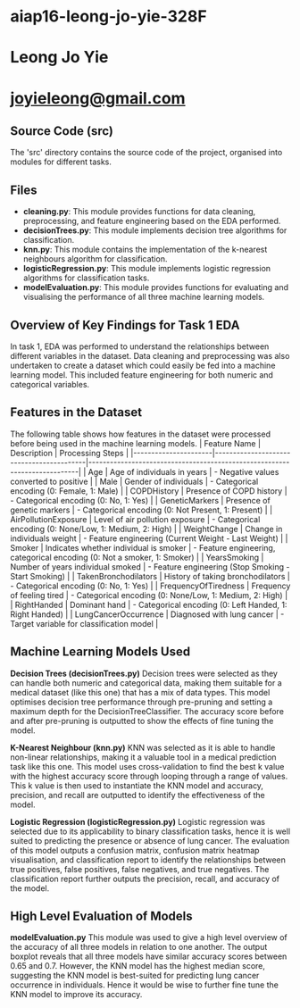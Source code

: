 # aiap16-leong-jo-yie-328F
# Leong Jo Yie 
# joyieleong@gmail.com

## Source Code (src) 
The 'src' directory contains the source code of the project, organised into modules for different tasks. 

## Files 
- **cleaning.py**: This module provides functions for data cleaning, preprocessing, and feature engineering based on the EDA performed. 
- **decisionTrees.py**: This module implements decision tree algorithms for classification.
- **knn.py**: This module contains the implementation of the k-nearest neighbours algorithm for classification.
- **logisticRegression.py**: This module implements logistic regression algorithms for classification tasks. 
- **modelEvaluation.py**: This module provides functions for evaluating and visualising the performance of all three machine learning models.

## Overview of Key Findings for Task 1 EDA 
In task 1, EDA was performed to understand the relationships between different variables in the dataset. Data cleaning and preprocessing was also undertaken to create a dataset which could easily be fed into a machine learning model. This included feature engineering for both numeric and categorical variables.

## Features in the Dataset 
The following table shows how features in the dataset were processed before being used in the machine learning models. 
| Feature Name         | Description                              | Processing Steps                                                          |
|----------------------|------------------------------------------|---------------------------------------------------------------------------|
| Age                  | Age of individuals in years              | - Negative values converted to positive                                   |
| Male                 | Gender of individuals                    | - Categorical encoding (0: Female, 1: Male)                               |
| COPDHistory          | Presence of COPD history                 | - Categorical encoding (0: No, 1: Yes)                                    |
| GeneticMarkers       | Presence of genetic markers              | - Categorical encoding (0: Not Present, 1: Present)                       |
| AirPollutionExposure | Level of air pollution exposure          | - Categorical encoding (0: None/Low, 1: Medium, 2: High)                  |
| WeightChange         | Change in individuals weight             | - Feature engineering (Current Weight - Last Weight)                      |
| Smoker               | Indicates whether individual is smoker   | - Feature engineering, categorical encoding (0: Not a smoker, 1: Smoker)  |
| YearsSmoking         | Number of years individual smoked        | - Feature engineering (Stop Smoking - Start Smoking)                      |
| TakenBronchodilators | History of taking bronchodilators        | - Categorical encoding (0: No, 1: Yes)                                    |
| FrequencyOfTiredness | Frequency of feeling tired               | - Categorical encoding (0: None/Low, 1: Medium, 2: High)                  |
| RightHanded          | Dominant hand                            | - Categorical encoding (0: Left Handed, 1: Right Handed)                  |
| LungCancerOccurrence | Diagnosed with lung cancer               | - Target variable for classification model                                |

## Machine Learning Models Used

**Decision Trees (decisionTrees.py)** 
Decision trees were selected as they can handle both numeric and categorical data, making them suitable for a medical dataset (like this one) that has a mix of data types. This model optimises decision tree performance through pre-pruning and setting a maximum depth for the DecisionTreeClassifier. The accuracy score before and after pre-pruning is outputted to show the effects of fine tuning the model. 

**K-Nearest Neighbour (knn.py)** 
KNN was selected as it is able to handle non-linear relationships, making it a valuable tool in a medical prediction task like this one. This model uses cross-validation to find the best k value with the highest accuracy score through looping through a range of values. This k value is then used to instantiate the KNN model and accuracy, precision, and recall are outputted to identify the effectiveness of the model. 

**Logistic Regression (logisticRegression.py)** 
Logistic regression was selected due to its applicability to binary classification tasks, hence it is well suited to predicting the presence or absence of lung cancer. The evaluation of this model outputs a confusion matrix, confusion matrix heatmap visualisation, and classification report to identify the relationships between true positives, false positives, false negatives, and true negatives. The classification report further outputs the precision, recall, and accuracy of the model. 

## High Level Evaluation of Models 
**modelEvaluation.py**
This module was used to give a high level overview of the accuracy of all three models in relation to one another. The output boxplot reveals that all three models have similar accuracy scores between 0.65 and 0.7. However, the KNN model has the highest median score, suggesting the KNN model is best-suited for predicting lung cancer occurrence in individuals. Hence it would be wise to further fine tune the KNN model to improve its accuracy. 